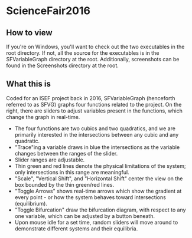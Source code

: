 # ScienceFair2016
## How to view
If you're on Windows, you'll want to check out the two executables in the root directory.
If not, all the source for the executables is in the SFVariableGraph directory at the root.
Additionally, screenshots can be found in the Screenshots directory at the root.

## What this is
Coded for an ISEF project back in 2016, SFVariableGraph (henceforth referred to as SFVG) graphs four functions related to the project. On the right, there are sliders to adjust variables present in the functions, which change the graph in real-time.
* The four functions are two cubics and two quadratics, and we are primarily interested in the intersections between any cubic and any quadratic.
* "Trace"ing a variable draws in blue the intersections as the variable changes between the ranges of the slider.
* Slider ranges are adjustable.
* Thin green and red lines denote the physical limitations of the system; only intersections in this range are meaningful.
* "Scale", "Vertical Shift", and "Horizontal Shift" center the view on the box bounded by the thin green/red lines.
* "Toggle Arrows" shows real-time arrows which show the gradient at every point - or how the system behaves toward intersections (equilibrium).
* "Toggle Bifurcation" draw the bifurcation diagram, with respect to any one variable, which can be adjusted by a button beneath.
* Upon mouse idle for a set time, random sliders will move around to demonstrate different systems and their equilibria.